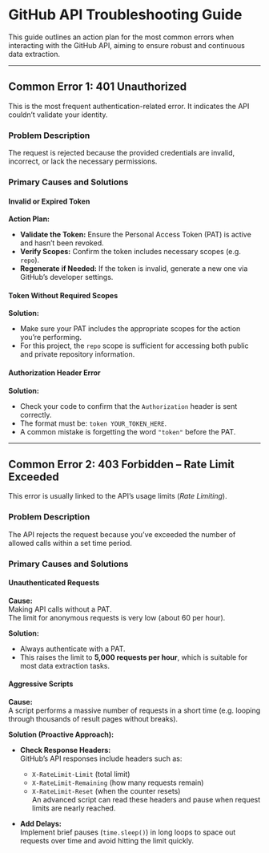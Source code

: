 # GitHub API Troubleshooting Guide

This guide outlines an action plan for the most common errors when interacting with the GitHub API, aiming to ensure robust and continuous data extraction.

---

## Common Error 1: 401 Unauthorized

This is the most frequent authentication-related error. It indicates the API couldn’t validate your identity.

### Problem Description

The request is rejected because the provided credentials are invalid, incorrect, or lack the necessary permissions.

### Primary Causes and Solutions

#### Invalid or Expired Token

**Action Plan:**
- **Validate the Token:** Ensure the Personal Access Token (PAT) is active and hasn’t been revoked.
- **Verify Scopes:** Confirm the token includes necessary scopes (e.g. `repo`).
- **Regenerate if Needed:** If the token is invalid, generate a new one via GitHub’s developer settings.

#### Token Without Required Scopes

**Solution:**
- Make sure your PAT includes the appropriate scopes for the action you’re performing.  
- For this project, the `repo` scope is sufficient for accessing both public and private repository information.

#### Authorization Header Error

**Solution:**
- Check your code to confirm that the `Authorization` header is sent correctly.  
- The format must be: `token YOUR_TOKEN_HERE`.  
- A common mistake is forgetting the word `"token"` before the PAT.

---

## Common Error 2: 403 Forbidden – Rate Limit Exceeded

This error is usually linked to the API’s usage limits (*Rate Limiting*).

### Problem Description

The API rejects the request because you’ve exceeded the number of allowed calls within a set time period.

### Primary Causes and Solutions

#### Unauthenticated Requests

**Cause:**  
Making API calls without a PAT.  
The limit for anonymous requests is very low (about 60 per hour).

**Solution:**  
- Always authenticate with a PAT.  
- This raises the limit to **5,000 requests per hour**, which is suitable for most data extraction tasks.

#### Aggressive Scripts

**Cause:**  
A script performs a massive number of requests in a short time (e.g. looping through thousands of result pages without breaks).

**Solution (Proactive Approach):**
- **Check Response Headers:**  
  GitHub’s API responses include headers such as:
  - `X-RateLimit-Limit` (total limit)
  - `X-RateLimit-Remaining` (how many requests remain)
  - `X-RateLimit-Reset` (when the counter resets)  
  An advanced script can read these headers and pause when request limits are nearly reached.

- **Add Delays:**  
  Implement brief pauses (`time.sleep()`) in long loops to space out requests over time and avoid hitting the limit quickly.